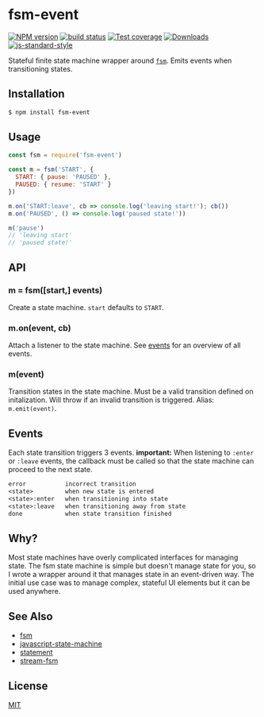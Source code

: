 # fsm-event
[![NPM version][npm-image]][npm-url]
[![build status][travis-image]][travis-url]
[![Test coverage][coveralls-image]][coveralls-url]
[![Downloads][downloads-image]][downloads-url]
[![js-standard-style][standard-image]][standard-url]

Stateful finite state machine wrapper around
[`fsm`](https://github.com/dominictarr/fsm). Emits events when transitioning
states.

## Installation
```bash
$ npm install fsm-event
```

## Usage
```js
const fsm = require('fsm-event')

const m = fsm('START', {
  START: { pause: 'PAUSED' },
  PAUSED: { resume: 'START' }
})

m.on('START:leave', cb => console.log('leaving start!'); cb())
m.on('PAUSED', () => console.log('paused state!'))

m('pause')
// 'leaving start'
// 'paused state!'
```

## API
### m = fsm([start,] events)
Create a state machine. `start` defaults to `START`.

### m.on(event, cb)
Attach a listener to the state machine. See [events](#Events) for an overview
of all events.

### m(event)
Transition states in the state machine. Must be a valid transition defined on
initalization. Will throw if an invalid transition is triggered. Alias:
`m.emit(event)`.

## Events
Each state transition triggers 3 events. __important:__ When listening to
`:enter` or `:leave` events, the callback must be called so that the state
machine can proceed to the next state.
```txt
error           incorrect transition
<state>         when new state is entered
<state>:enter   when transitioning into state
<state>:leave   when transitioning away from state
done            when state transition finished
```

## Why?
Most state machines have overly complicated interfaces for managing state. The
fsm state machine is simple but doesn't manage state for you, so I wrote a
wrapper around it that manages state in an event-driven way. The initial use
case was to manage complex, stateful UI elements but it can be used anywhere.

## See Also
- [fsm](https://github.com/dominictarr/fsm)
- [javascript-state-machine](https://github.com/jakesgordon/javascript-state-machine)
- [statement](https://github.com/timoxley/statement)
- [stream-fsm](https://www.npmjs.com/package/stream-fsm)

## License
[MIT](https://tldrlegal.com/license/mit-license)

[npm-image]: https://img.shields.io/npm/v/fsm-event.svg?style=flat-square
[npm-url]: https://npmjs.org/package/fsm-event
[travis-image]: https://img.shields.io/travis/yoshuawuyts/fsm-event/master.svg?style=flat-square
[travis-url]: https://travis-ci.org/yoshuawuyts/fsm-event
[coveralls-image]: https://img.shields.io/coveralls/yoshuawuyts/fsm-event.svg?style=flat-square
[coveralls-url]: https://coveralls.io/r/yoshuawuyts/fsm-event?branch=master
[downloads-image]: http://img.shields.io/npm/dm/fsm-event.svg?style=flat-square
[downloads-url]: https://npmjs.org/package/fsm-event
[standard-image]: https://img.shields.io/badge/code%20style-standard-brightgreen.svg?style=flat-square
[standard-url]: https://github.com/feross/standard
